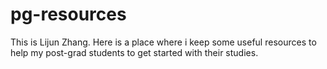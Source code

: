 # pg-resources

This is Lijun Zhang. Here is a place where i keep some useful resources to help my post-grad students to get started with their studies.
